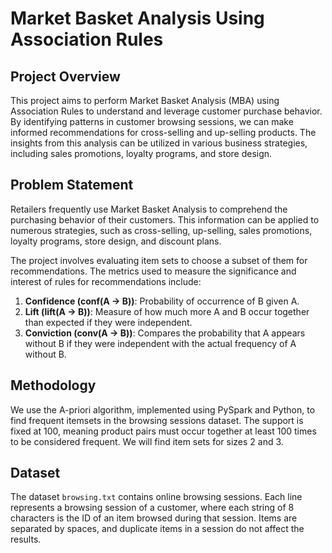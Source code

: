 # Market Basket Analysis Using Association Rules

## Project Overview

This project aims to perform Market Basket Analysis (MBA) using Association Rules to understand and leverage customer purchase behavior. By identifying patterns in customer browsing sessions, we can make informed recommendations for cross-selling and up-selling products. The insights from this analysis can be utilized in various business strategies, including sales promotions, loyalty programs, and store design.

## Problem Statement

Retailers frequently use Market Basket Analysis to comprehend the purchasing behavior of their customers. This information can be applied to numerous strategies, such as cross-selling, up-selling, sales promotions, loyalty programs, store design, and discount plans.

The project involves evaluating item sets to choose a subset of them for recommendations. The metrics used to measure the significance and interest of rules for recommendations include:

1. **Confidence (conf(A → B))**: Probability of occurrence of B given A.
2. **Lift (lift(A → B))**: Measure of how much more A and B occur together than expected if they were independent.
3. **Conviction (conv(A → B))**: Compares the probability that A appears without B if they were independent with the actual frequency of A without B.


## Methodology

We use the A-priori algorithm, implemented using PySpark and Python, to find frequent itemsets in the browsing sessions dataset. The support is fixed at 100, meaning product pairs must occur together at least 100 times to be considered frequent. We will find item sets for sizes 2 and 3.

## Dataset

The dataset `browsing.txt` contains online browsing sessions. Each line represents a browsing session of a customer, where each string of 8 characters is the ID of an item browsed during that session. Items are separated by spaces, and duplicate items in a session do not affect the results.


